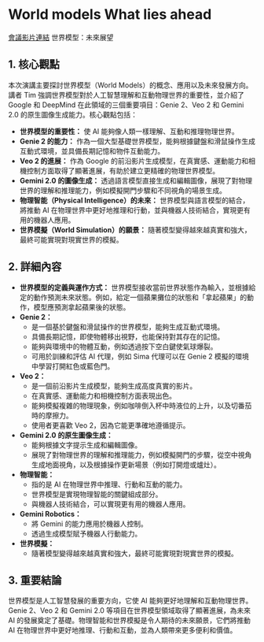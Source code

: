 # World models What lies ahead
[會議影片連結](https://www.youtube.com/watch?v=DhWYqPPt7JQ)
世界模型：未來展望

## 1. 核心觀點

本次演講主要探討世界模型（World Models）的概念、應用以及未來發展方向。講者 Tim 強調世界模型對於人工智慧理解和互動物理世界的重要性，並介紹了 Google 和 DeepMind 在此領域的三個重要項目：Genie 2、Veo 2 和 Gemini 2.0 的原生圖像生成能力。核心觀點包括：

*   **世界模型的重要性：** 使 AI 能夠像人類一樣理解、互動和推理物理世界。
*   **Genie 2 的能力：** 作為一個大型基礎世界模型，能夠根據鍵盤和滑鼠操作生成互動式環境，並具備長期記憶和物件互動能力。
*   **Veo 2 的進展：** 作為 Google 的前沿影片生成模型，在真實感、運動能力和相機控制方面取得了顯著進展，有助於建立更精確的物理世界模型。
*   **Gemini 2.0 的圖像生成：** 透過語言模型直接生成和編輯圖像，展現了對物理世界的理解和推理能力，例如模擬開門步驟和不同視角的場景生成。
*   **物理智能（Physical Intelligence）的未來：** 世界模型與語言模型的結合，將推動 AI 在物理世界中更好地推理和行動，並與機器人技術結合，實現更有用的機器人應用。
*   **世界模擬（World Simulation）的願景：** 隨著模型變得越來越真實和強大，最終可能實現對現實世界的模擬。

## 2. 詳細內容

*   **世界模型的定義與運作方式：** 世界模型接收當前世界狀態作為輸入，並根據給定的動作預測未來狀態。例如，給定一個蘋果攤位的狀態和「拿起蘋果」的動作，模型應預測拿起蘋果後的狀態。
*   **Genie 2：**
    *   是一個基於鍵盤和滑鼠操作的世界模型，能夠生成互動式環境。
    *   具備長期記憶，即使物體移出視野，也能保持對其存在的記憶。
    *   能夠與環境中的物體互動，例如透過按下空白鍵使氣球爆裂。
    *   可用於訓練和評估 AI 代理，例如 Sima 代理可以在 Genie 2 模擬的環境中學習打開紅色或藍色門。
*   **Veo 2：**
    *   是一個前沿影片生成模型，能夠生成高度真實的影片。
    *   在真實感、運動能力和相機控制方面表現出色。
    *   能夠模擬複雜的物理現象，例如咖啡倒入杯中時液位的上升，以及切番茄時的摩擦力。
    *   使用者更喜歡 Veo 2，因為它能更準確地遵循提示。
*   **Gemini 2.0 的原生圖像生成：**
    *   能夠根據文字提示生成和編輯圖像。
    *   展現了對物理世界的理解和推理能力，例如模擬開門的步驟，從空中視角生成地面視角，以及根據操作更新場景（例如打開燈或爐灶）。
*   **物理智能：**
    *   指的是 AI 在物理世界中推理、行動和互動的能力。
    *   世界模型是實現物理智能的關鍵組成部分。
    *   與機器人技術結合，可以實現更有用的機器人應用。
*   **Gemini Robotics：**
    *   將 Gemini 的能力應用於機器人控制。
    *   透過生成模型賦予機器人行動能力。
*   **世界模擬：**
    *   隨著模型變得越來越真實和強大，最終可能實現對現實世界的模擬。

## 3. 重要結論

世界模型是人工智慧發展的重要方向，它使 AI 能夠更好地理解和互動物理世界。Genie 2、Veo 2 和 Gemini 2.0 等項目在世界模型領域取得了顯著進展，為未來 AI 的發展奠定了基礎。物理智能和世界模擬是令人期待的未來願景，它們將推動 AI 在物理世界中更好地推理、行動和互動，並為人類帶來更多便利和價值。
